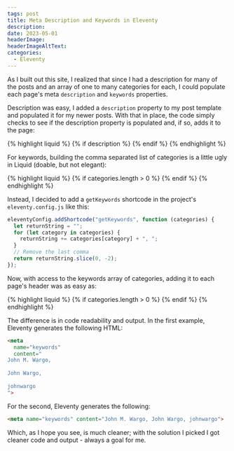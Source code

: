 ```yaml
---
tags: post
title: Meta Description and Keywords in Eleventy
description: 
date: 2023-05-01
headerImage: 
headerImageAltText: 
categories:
  - Eleventy
---
```


As I built out this site, I realized that since I had a description for many of the posts and an array of one to many categories for each, I could populate each page's meta `description` and `keywords` properties.

Description was easy, I added a `description` property to my post template and populated it for my newer posts. With that in place, the code simply checks to see if the description property is populated and, if so, adds it to the page:

{% highlight liquid %}
 {% if description %}
  <meta name="description" content="{{ description }}" />
{% endif %}
{% endhighlight %}

For keywords, building the comma separated list of categories is a little ugly in Liquid (doable, but not elegant): 

{% highlight liquid %}
{% if categories.length > 0 %}
  <meta
    name="keywords"
    content="
  {% for cat in categories %}
    {{ cat }}
    {%- unless forloop.last %},
    {% endunless %}
  {% endfor %}">
{% endif %}
{% endhighlight %}

Instead, I decided to add a `getKeywords` shortcode in the project's `eleventy.config.js` like this:

```js
eleventyConfig.addShortcode("getKeywords", function (categories) {
  let returnString = "";
  for (let category in categories) {
    returnString += categories[category] + ", ";
  }
  // Remove the last comma
  return returnString.slice(0, -2);
});
```

Now, with access to the keywords array of categories, adding it to each page's header was as easy as:

{% highlight liquid %}
{% if categories.length > 0 %}
  <meta name="keywords" content="{% getKeywords categories %}">
{% endif %}
{% endhighlight %}

The difference is in code readability and output. In the first example, Eleventy generates the following HTML:

```html
<meta
  name="keywords"
  content="
John M. Wargo,
  
John Wargo,
  
johnwargo
">
```

For the second, Eleventy generates the following:

```html
<meta name="keywords" content="John M. Wargo, John Wargo, johnwargo">
```

Which, as I hope you see, is much cleaner; with the solution I picked I got cleaner code and output - always a goal for me.
